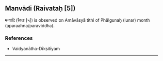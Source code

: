 ## Manvādi (Raivataḥ [5])
मन्वादि (रैवतः [५]) is observed on Amāvāsyā tithi of Phālgunaḥ (lunar) month (aparaahna/paraviddha).


### References
* Vaidyanātha-Dīkṣitīyam


---
